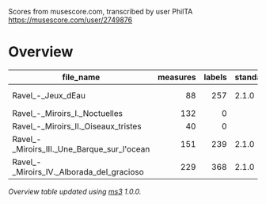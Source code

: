 Scores from musescore.com, transcribed by user PhilTA https://musescore.com/user/2749876


# Overview
|                 file_name                 |measures|labels|standard| annotators |
|-------------------------------------------|-------:|-----:|--------|------------|
|Ravel_-_Jeux_dEau                          |      88|   257|2.1.0   |Adrian Nagel|
|Ravel_-_Miroirs_I._Noctuelles              |     132|     0|        |            |
|Ravel_-_Miroirs_II._Oiseaux_tristes        |      40|     0|        |            |
|Ravel_-_Miroirs_III._Une_Barque_sur_l'ocean|     151|   239|2.1.0   |Adrian Nagel|
|Ravel_-_Miroirs_IV._Alborada_del_gracioso  |     229|   368|2.1.0   |Adrian Nagel|


*Overview table updated using [ms3](https://johentsch.github.io/ms3/) 1.0.0.*
